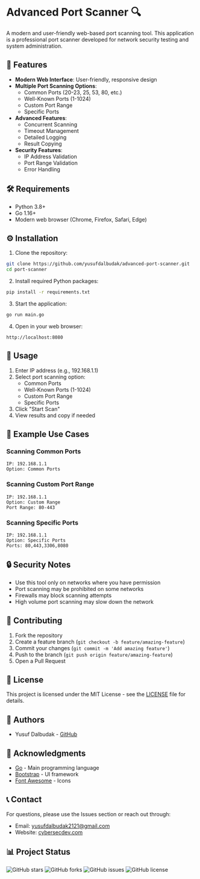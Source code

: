 # Advanced Port Scanner 🔍

A modern and user-friendly web-based port scanning tool. This application is a professional port scanner developed for network security testing and system administration.


## 🚀 Features

- **Modern Web Interface**: User-friendly, responsive design
- **Multiple Port Scanning Options**:
  - Common Ports (20-23, 25, 53, 80, etc.)
  - Well-Known Ports (1-1024)
  - Custom Port Range
  - Specific Ports
- **Advanced Features**:
  - Concurrent Scanning
  - Timeout Management
  - Detailed Logging
  - Result Copying
- **Security Features**:
  - IP Address Validation
  - Port Range Validation
  - Error Handling

## 🛠️ Requirements

- Python 3.8+
- Go 1.16+
- Modern web browser (Chrome, Firefox, Safari, Edge)

## ⚙️ Installation

1. Clone the repository:
```bash
git clone https://github.com/yusufdalbudak/advanced-port-scanner.git
cd port-scanner
```

2. Install required Python packages:
```bash
pip install -r requirements.txt
```

3. Start the application:
```bash
go run main.go
```

4. Open in your web browser:
```
http://localhost:8080
```

## 🎯 Usage

1. Enter IP address (e.g., 192.168.1.1)
2. Select port scanning option:
   - Common Ports
   - Well-Known Ports (1-1024)
   - Custom Port Range
   - Specific Ports
3. Click "Start Scan"
4. View results and copy if needed

## 📝 Example Use Cases

### Scanning Common Ports
```
IP: 192.168.1.1
Option: Common Ports
```

### Scanning Custom Port Range
```
IP: 192.168.1.1
Option: Custom Range
Port Range: 80-443
```

### Scanning Specific Ports
```
IP: 192.168.1.1
Option: Specific Ports
Ports: 80,443,3306,8080
```

## 🔒 Security Notes

- Use this tool only on networks where you have permission
- Port scanning may be prohibited on some networks
- Firewalls may block scanning attempts
- High volume port scanning may slow down the network

## 🤝 Contributing

1. Fork the repository
2. Create a feature branch (`git checkout -b feature/amazing-feature`)
3. Commit your changes (`git commit -m 'Add amazing feature'`)
4. Push to the branch (`git push origin feature/amazing-feature`)
5. Open a Pull Request

## 📜 License

This project is licensed under the MIT License - see the [LICENSE](LICENSE) file for details.

## 👥 Authors

- Yusuf Dalbudak - [GitHub](https://github.com/yusufdalbudak)

## 🙏 Acknowledgments

- [Go](https://golang.org/) - Main programming language
- [Bootstrap](https://getbootstrap.com/) - UI framework
- [Font Awesome](https://fontawesome.com/) - Icons

## 📞 Contact

For questions, please use the Issues section or reach out through:

- Email: yusufdalbudak2121@gmail.com
- Website: [cybersecdev.com](https://cybersecdev.com)

## 📊 Project Status

![GitHub stars](https://img.shields.io/github/stars/yusufdalbudak/port-scanner?style=social)
![GitHub forks](https://img.shields.io/github/forks/yusufdalbudak/port-scanner?style=social)
![GitHub issues](https://img.shields.io/github/issues/yusufdalbudak/port-scanner)
![GitHub license](https://img.shields.io/github/license/yusufdalbudak/port-scanner)
